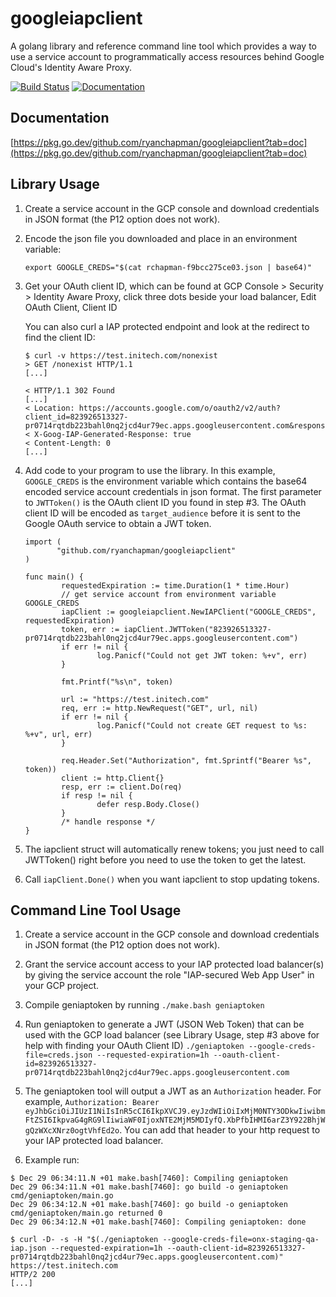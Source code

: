 # googleiapclient

A golang library and reference command line tool which provides a way to use a service account to programmatically access
resources behind Google Cloud's Identity Aware Proxy.

[![Build Status](https://travis-ci.org/ryanchapman/googleiapclient.svg?branch=master)](https://travis-ci.org/ryanchapman/googleiapclient)
[![Documentation](https://godoc.org/github.com/ryanchapman/googleiapclient?status.svg)](https://pkg.go.dev/github.com/ryanchapman/googleiapclient?tab=doc)

## Documentation

[https://pkg.go.dev/github.com/ryanchapman/googleiapclient?tab=doc](https://pkg.go.dev/github.com/ryanchapman/googleiapclient?tab=doc)

## Library Usage

1. Create a service account in the GCP console and download credentials in JSON format (the P12 option does not work).

2. Encode the json file you downloaded and place in an environment variable:

    ```
    export GOOGLE_CREDS="$(cat rchapman-f9bcc275ce03.json | base64)"
    ```

3. Get your OAuth client ID, which can be found at
       GCP Console > Security > Identity Aware Proxy, click three dots beside your load balancer, Edit OAuth Client, Client ID

   You can also curl a IAP protected endpoint and look at the redirect to find the client ID:

    ```
    $ curl -v https://test.initech.com/nonexist
    > GET /nonexist HTTP/1.1
    [...]
    
    < HTTP/1.1 302 Found
    [...]
    < Location: https://accounts.google.com/o/oauth2/v2/auth?client_id=823926513327-pr0714rqtdb223bahl0nq2jcd4ur79ec.apps.googleusercontent.com&response_type=code&scope=openid+email&redirect_uri=https://test.initech.com/_gcp_gatekeeper/authenticate&state=XXXXXXX
    < X-Goog-IAP-Generated-Response: true
    < Content-Length: 0
    [...]
    ```
       
4. Add code to your program to use the library.  In this example, `GOOGLE_CREDS` is the environment variable
   which contains the base64 encoded service account credentials in json format.  The first parameter to
   `JWTToken()` is the OAuth client ID  you found in step #3.  The OAuth client ID will be encoded as `target_audience` before it is sent to the Google OAuth service to obtain a JWT token.

    ```
    import (
           "github.com/ryanchapman/googleiapclient"
    )
    
    func main() {
            requestedExpiration := time.Duration(1 * time.Hour)
            // get service account from environment variable   GOOGLE_CREDS
            iapClient := googleiapclient.NewIAPClient("GOOGLE_CREDS", requestedExpiration)
            token, err := iapClient.JWTToken("823926513327-pr0714rqtdb223bahl0nq2jcd4ur79ec.apps.googleusercontent.com")
            if err != nil {
                    log.Panicf("Could not get JWT token: %+v", err)
            }
    
            fmt.Printf("%s\n", token)
            
            url := "https://test.initech.com"
            req, err := http.NewRequest("GET", url, nil)
            if err != nil {
                    log.Panicf("Could not create GET request to %s: %+v", url, err)
            }
    
            req.Header.Set("Authorization", fmt.Sprintf("Bearer %s", token))
            client := http.Client{}
            resp, err := client.Do(req)
            if resp != nil {
                    defer resp.Body.Close()
            }
            /* handle response */
    }
    ```
    
5. The iapclient struct will automatically renew tokens; you just need to call JWTToken() right before you need to use the token to get the latest.

6. Call `iapClient.Done()` when you want iapclient to stop updating tokens.

## Command Line Tool Usage

1. Create a service account in the GCP console and download credentials in JSON format (the P12 option does not work).

2. Grant the service account access to your IAP protected load balancer(s) by giving the service account the role "IAP-secured Web App User" in your GCP project.

3. Compile geniaptoken by running `./make.bash geniaptoken` 

4. Run geniaptoken to generate a JWT (JSON Web Token) that can be used with the GCP load balancer  (see Library Usage, step #3 above for help with finding your OAuth Client ID) `./geniaptoken --google-creds-file=creds.json --requested-expiration=1h --oauth-client-id=823926513327-pr0714rqtdb223bahl0nq2jcd4ur79ec.apps.googleusercontent.com`

5. The geniaptoken tool will output a JWT as an `Authorization` header. For example, `Authorization: Bearer eyJhbGciOiJIUzI1NiIsInR5cCI6IkpXVCJ9.eyJzdWIiOiIxMjM0NTY3ODkwIiwibmFtZSI6IkpvaG4gRG9lIiwiaWF0IjoxNTE2MjM5MDIyfQ.XbPfbIHMI6arZ3Y922BhjWgQzWXcXNrz0ogtVhfEd2o`.  You can add that header to your http request to your IAP protected load balancer.

6. Example run:

```
$ Dec 29 06:34:11.N +01 make.bash[7460]: Compiling geniaptoken
Dec 29 06:34:11.N +01 make.bash[7460]: go build -o geniaptoken cmd/geniaptoken/main.go
Dec 29 06:34:12.N +01 make.bash[7460]: go build -o geniaptoken cmd/geniaptoken/main.go returned 0
Dec 29 06:34:12.N +01 make.bash[7460]: Compiling geniaptoken: done

$ curl -D- -s -H "$(./geniaptoken --google-creds-file=onx-staging-qa-iap.json --requested-expiration=1h --oauth-client-id=823926513327-pr0714rqtdb223bahl0nq2jcd4ur79ec.apps.googleusercontent.com)" https://test.initech.com
HTTP/2 200
[...]
```
